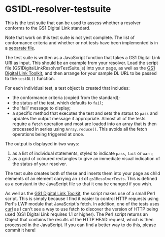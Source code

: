 # GS1DL-resolver-testsuite
This is the test suite that can be used to assess whether a resolver conforms to the GS1 Digital Link standard.
 
 <!-- A [demo is available](https://gs1.github.io/GS1DL-resolver-testsuite/) -->

Note that work on this test suite is not yest complete. The list of conformance criteria and whether or not tests have been implemented is in a [separate file](Conformance.txt).

 
 The test suite is written as a JavaScript function that takes a GS1 Digital Link URI as input. This should be an example from your resolver. Load the script file (GS1DigitalLinkResolverTestSuite.js) into your page, as well as the [GS1 Digital Link Toolkit](https://github.com/gs1/GS1DigitalLinkToolkit.js), and then arrange for your sample DL URL to be passed to the `testDL()` function. 
 
 For each individual test, a test object is created that includes:
 * the conformance criteria (copied from the standard);
 * the status of the test, which defaults to `fail`;
 * the 'fail' message to display;
 * a specific method that executes the test and sets the status to `pass` and updates the output message if appropriate.
 Almost all of the tests require a `fetch` operation and most are loaded into an array that is then processed in series using `Array.reduce()`. This avoids all the fetch operations being triggered at once. 
 
 The output is displayed in two ways:
 1. as a list of individual statements, styled to indicate `pass`, `fail` or `warn`;
 2. as a grid of coloured rectangles to give an immediate visual indication of the status of your resolver.
 
 The test suite creates both of these and inserts them into your page as child elements of an element carrying an `id` of `gs1ResolverTests`. This is defined as a constant in the JavaScript file so that it cna be changed if you wish.
 
 As well as the [GS1 Digital Link Toolkit](https://github.com/gs1/GS1DigitalLinkToolkit.js), the script makes use of a small Perl script. This is simply because I find it easier to control HTTP requests using Perl's LWP module that JavaScript's fetch. In addition, one of the tests uses [curl](https://curl.haxx.se/) as I can't see a way to use fetch to discover the version of HTTP being used (GS1 Digital Link requires 1.1 or higher). The Perl script returns an Object that contains the results of the HTTP HEAD request, which is then processed in the JavaScript. If you can find a better way to do this, please commit it here!

